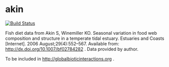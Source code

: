 # akin
[![Build Status](https://travis-ci.org/globalbioticinteractions/akin.svg?branch=master)](https://travis-ci.org/globalbioticinteractions/akin)

Fish diet data from Akin S, Winemiller KO. Seasonal variation in food web composition and structure in a temperate tidal estuary. Estuaries and Coasts [Internet]. 2006 August;29(4):552–567. Available from: http://dx.doi.org/10.1007/bf02784282 . Data provided by author.

To be included in http://globalbioticinteractions.org . 
